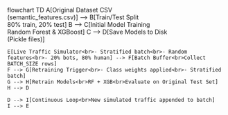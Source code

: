 flowchart TD
    A[Original Dataset CSV<br>(semantic_features.csv)] --> B[Train/Test Split<br>80% train, 20% test]
    B --> C[Initial Model Training<br>Random Forest & XGBoost]
    C --> D[Save Models to Disk<br>(Pickle files)]

    E[Live Traffic Simulator<br>- Stratified batch<br>- Random features<br>- 20% bots, 80% human] --> F[Batch Buffer<br>Collect BATCH_SIZE rows]
    F --> G[Retraining Trigger<br>- Class weights applied<br>- Stratified batch]
    G --> H[Retrain Models<br>RF + XGB<br>Evaluate on Original Test Set]
    H --> D

    D --> I[Continuous Loop<br>New simulated traffic appended to batch]
    I --> E
